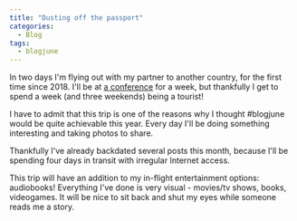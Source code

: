 ```yaml
---
title: "Dusting off the passport"
categories:
  - Blog
tags:
  - blogjune
---
```


In two days I'm flying out with my partner to another country, for the first time since 2018. I'll be at
[a conference](https://www.pidfest.org/) for a week, but thankfully I get to spend a week (and three weekends) being a tourist!

I have to admit that this trip is one of the reasons why I thought #blogjune would be quite achievable this year. Every day I'll be
doing something interesting and taking photos to share.

Thankfully I've already backdated several posts this month, because I'll be spending four days in transit with irregular Internet access.

This trip will have an addition to my in-flight entertainment options: audiobooks! Everything I've done is very visual - movies/tv shows,
books, videogames. It will be nice to sit back and shut my eyes while someone reads me a story.